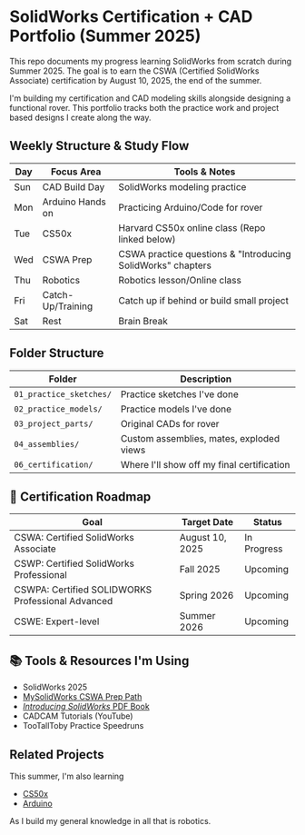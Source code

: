 # SolidWorks Certification + CAD Portfolio (Summer 2025)
This repo documents my progress learning SolidWorks from scratch during Summer 2025. The goal is to earn the CSWA (Certified SolidWorks Associate) certification by August 10, 2025, the end of the summer.

I'm building my certification and CAD modeling skills alongside designing a functional rover. This portfolio tracks both the practice work and project based designs I create along the way.



## Weekly Structure & Study Flow

| Day       | Focus Area                            | Tools & Notes |
|-----------|----------------------------------------|---------------|
| Sun       | CAD Build Day       | SolidWorks modeling practice |
| Mon       | Arduino Hands on    | Practicing Arduino/Code for rover |
| Tue       | CS50x  | Harvard CS50x online class (Repo linked below) |
| Wed       | CSWA Prep    | CSWA practice questions & "Introducing SolidWorks" chapters |
| Thu       | Robotics  | Robotics lesson/Online class |
| Fri       | Catch-Up/Training  | Catch up if behind or build small project |
| Sat       | Rest | Brain Break |



## Folder Structure

| Folder             | Description |
|--------------------|-------------|
| `01_practice_sketches/`        | Practice sketches I've done |
| `02_practice_models/` | Practice models I've done |
| `03_project_parts/`    | Original CADs for rover |
| `04_assemblies/`       | Custom assemblies, mates, exploded views |
| `06_certification/`    | Where I'll show off my final certification |



## 🎯 Certification Roadmap

| Goal | Target Date | Status |
|------|-------------|--------|
| CSWA: Certified SolidWorks Associate | August 10, 2025 | In Progress |
| CSWP: Certified SolidWorks Professional | Fall 2025 | Upcoming |
| CSWPA: Certified SOLIDWORKS Professional Advanced | Spring 2026 | Upcoming |
| CSWE: Expert-level | Summer 2026 | Upcoming |



## 📚 Tools & Resources I'm Using

- SolidWorks 2025
- [MySolidWorks CSWA Prep Path](https://my.solidworks.com/training/path/14)
- [*Introducing SolidWorks* PDF Book](https://files.solidworks.com/pdf/introsw.pdf)
- CADCAM Tutorials (YouTube)
- TooTallToby Practice Speedruns



## Related Projects
This summer, I'm also learning 
- [CS50x](https://github.com/joeymakerslab/cs50x-journey)
- [Arduino](https://github.com/joeymakerslab/arduino-rover-project)

As I build my general knowledge in all that is robotics.


